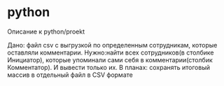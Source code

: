 # python

Описание к python/proekt


Дано: файл csv с выгрузкой по определенным сотрудникам, которые оставляли комментарии. 
Нужно:найти всех сотрудников(в столбике Инициатор), которые упоминали сами себя в комментарии(столбик Комментатор). И вывести только их.
В планах: сохранять итоговый массив в отдельный файл в CSV формате
